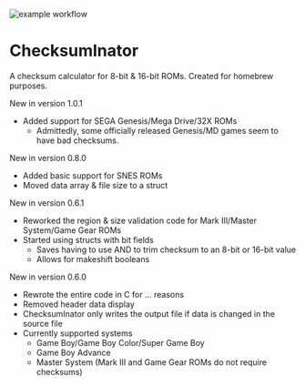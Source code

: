 ![example workflow](https://github.com/kakalakola/ChecksumInator/actions/workflows/ChecksumInator.yml/badge.svg)

# ChecksumInator
A checksum calculator for 8-bit & 16-bit ROMs. Created for homebrew purposes.

New in version 1.0.1
  - Added support for SEGA Genesis/Mega Drive/32X ROMs
    - Admittedly, some officially released Genesis/MD games seem to have bad checksums.

New in version 0.8.0
  - Added basic support for SNES ROMs
  - Moved data array & file size to a struct

New in version 0.6.1
  - Reworked the region & size validation code for Mark III/Master System/Game Gear ROMs
  - Started using structs with bit fields
    - Saves having to use AND to trim checksum to an 8-bit or 16-bit value
    - Allows for makeshift booleans

New in version 0.6.0
  - Rewrote the entire code in C for ... reasons
  - Removed header data display
  - ChecksumInator only writes the output file if data is changed in the source file
  - Currently supported systems
    - Game Boy/Game Boy Color/Super Game Boy
    - Game Boy Advance
    - Master System (Mark III and Game Gear ROMs do not require checksums)
